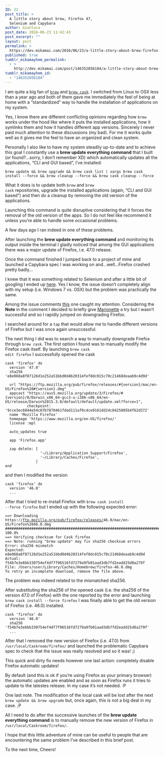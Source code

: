 ```yaml
---
ID: 22
post_title: >
  A little story about brew, Firefox 47,
  Selenium and Capybara
author: Gianluca
post_date: 2016-06-23 11:42:43
post_excerpt: ""
layout: post
permalink: >
  https://dev.mikamai.com/2016/06/23/a-little-story-about-brew-firefox-47-selenium/
published: true
tumblr_mikamayhem_permalink:
  - >
    http://dev.mikamai.com/post/146352856184/a-little-story-about-brew-firefox-47-selenium
tumblr_mikamayhem_id:
  - "146352856184"
---
```

I am quite a big fan of <a href="http://brew.sh/"><code>brew</code></a> and <a href="https://caskroom.github.io/"><code>brew cask</code></a>. I switched from Linux to OSX less than a year ago and both of them gave me immediately the feel of being at home with a “standardized” way to handle the installation of applications on my system.

Yes, I know there are different conflicting opinions regarding how <code>brew</code> works under the hood like where it puts the installed applications, how it symlinks them and how it handles different app versions. Sincerely I never paid much attention to these discussions (my bad). For me it works quite well as it gives me the feel to have an organized and clean system.

Personally I also like to have my system steadily up-to-date and to achieve this goal I constantly use a <strong>brew update everything command</strong> that I built (or found?…sorry, I don’t remember XD) which automatically updates all the applications, “CLI and GUI based”, I’ve installed:
<pre class="prettyprint"><code class="hljs brainfuck"><span class="hljs-comment">brew</span> <span class="hljs-comment">update</span> <span class="hljs-comment">&amp;&amp;</span> <span class="hljs-comment">brew</span> <span class="hljs-comment">upgrade</span> <span class="hljs-comment">&amp;&amp;</span> <span class="hljs-comment">brew</span> <span class="hljs-comment">cask</span> <span class="hljs-comment">list</span> <span class="hljs-comment">|</span> <span class="hljs-comment">xargs</span> <span class="hljs-comment">brew</span> <span class="hljs-comment">cask</span> <span class="hljs-comment">install</span> <span class="hljs-literal">-</span><span class="hljs-literal">-</span><span class="hljs-comment">force</span> <span class="hljs-comment">&amp;&amp;</span> <span class="hljs-comment">brew</span> <span class="hljs-comment">cleanup</span> <span class="hljs-literal">-</span><span class="hljs-literal">-</span><span class="hljs-comment">force</span> <span class="hljs-comment">&amp;&amp;</span> <span class="hljs-comment">brew</span> <span class="hljs-comment">cask</span> <span class="hljs-comment">cleanup</span> <span class="hljs-literal">-</span><span class="hljs-literal">-</span><span class="hljs-comment">force</span></code></pre>
What it does is to update both <code>brew</code> and <code>brew cask</code> repositories, upgrade the installed applications (again, “CLI and GUI based”) and then do a cleanup by removing the old version of the applications.

Launching this command is quite disruptive considering that it forces the removal of the old version of the apps. So I do not feel like recommend it unless you’re able to handle some occasional problems.

A few days ago I ran indeed in one of these problems.

<!--more-->

After launching the <strong>brew update everything command</strong> and monitoring its output inside the terminal I gladly noticed that among the GUI applications there was a major update of Firefox, i.e. 47.0 release.

Once the command finished I jumped back to a project of mine and launched a Capybara spec I was working on and…well…Firefox crashed pretty badly…

I knew that it was something related to Selenium and after a little bit of googling I ended up <a href="https://github.com/seleniumhq/selenium/issues/2110">here</a>. Yes I know, the issue doesn’t completely align with my setup (i.e. Windows 7 vs. OSX) but the problem was practically the same.

Among the issue comments <a href="https://github.com/seleniumhq/selenium/issues/2110#issuecomment-224413609">this</a> one caught my attention. Considering the <strong>Note</strong> in the comment I decided to briefly give <a href="https://blog.testingbot.com/2016/03/23/marionette-the-next-generation-of-firefoxdriver">Marionette</a> a try but I wasn’t successful and so I rapidly jumped on downgrading Firefox.

I searched around for a <code>tap</code> that would allow me to handle different versions of Firefox but I was once again unsuccessful.

The next thing I did was to search a way to manually downgrade Firefox through <code>brew cask</code>. The first option I found was to manually modify the Firefox cask itself. By launching <code>brew cask edit firefox</code> I successfully opened the cask
<pre class="prettyprint"><code class="hljs ruby">cask <span class="hljs-string">'firefox'</span> <span class="hljs-keyword">do</span>
  version <span class="hljs-string">'47.0'</span>
  sha256 <span class="hljs-string">'e8e068a8f87126d1e252a51bbd0d4b20314fef8dc015c70c21468deaab9c4d9d'</span>

  url <span class="hljs-string">"https://ftp.mozilla.org/pub/firefox/releases/<span class="hljs-subst">#{version}</span>/mac/en-US/Firefox%20<span class="hljs-subst">#{version}</span>.dmg"</span>
  appcast <span class="hljs-string">"https://aus5.mozilla.org/update/3/Firefox/<span class="hljs-subst">#{version}</span>/0/Darwin_x86_64-gcc3-u-i386-x86_64/en-US/release/Darwin%2015.3.0/default/default/update.xml?force=1"</span>,
          <span class="hljs-symbol">checkpoint:</span> <span class="hljs-string">'9cce3ec6844e54c07b7870461fdad111af0c4ce9161dd24c8425885b4f62d372'</span>
  name <span class="hljs-string">'Mozilla Firefox'</span>
  homepage <span class="hljs-string">'https://www.mozilla.org/en-US/firefox/'</span>
  license <span class="hljs-symbol">:mpl</span>

  auto_updates <span class="hljs-keyword">true</span>

  app <span class="hljs-string">'Firefox.app'</span>

  zap <span class="hljs-symbol">delete:</span> [
                <span class="hljs-string">'~/Library/Application Support/Firefox'</span>,
                <span class="hljs-string">'~/Library/Caches/Firefox'</span>,
              ]
<span class="hljs-keyword">end</span></code></pre>
and then I modified the version
<pre class="prettyprint"><code class="hljs r">cask <span class="hljs-string">'firefox'</span> do
  version <span class="hljs-string">'46.0'</span>
  <span class="hljs-keyword">...</span></code></pre>
After that I tried to re-install Firefox with <code>brew cask install --force firefox</code> but I ended up with the following expected error:
<pre class="prettyprint"><code class="hljs coffeescript">=<span class="hljs-function">=&gt;</span> Downloading <span class="hljs-attribute">https</span>:<span class="hljs-regexp">//</span><a href="http://ftp.mozilla.org/pub/firefox/releases/">ftp.mozilla.org/pub/firefox/releases/</a><span class="hljs-number">46.0</span>/mac/en-US/Firefox%<span class="hljs-number">2046.0</span>.dmg
<span class="hljs-comment">######</span><span class="hljs-comment">######</span><span class="hljs-comment">######</span><span class="hljs-comment">######</span><span class="hljs-comment">######</span><span class="hljs-comment">######</span><span class="hljs-comment">######</span><span class="hljs-comment">######</span><span class="hljs-comment">######</span><span class="hljs-comment">######</span><span class="hljs-comment">######</span><span class="hljs-comment">######</span> <span class="hljs-number">100.0</span>%
=<span class="hljs-function">=&gt;</span> Verifying checksum <span class="hljs-keyword">for</span> Cask <span class="hljs-function"><span class="hljs-title">firefox</span>
==&gt;</span> <span class="hljs-attribute">Note</span>: running <span class="hljs-string">"brew update"</span> may fix sha256 checksum errors
<span class="hljs-attribute">Error</span>: sha256 mismatch
<span class="hljs-attribute">Expected</span>: e8e068a8f87126d1e252a51bbd0d4b20314fef8dc015c70c21468deaab9c4d9d
<span class="hljs-attribute">Actual</span>: f54b7e3e6bb330754ef4df7f96516fd7279a9fb01aad3db7fd2eadd25d8a279f
<span class="hljs-attribute">File</span>: /Users/user/Library/Caches/Homebrew/firefox-<span class="hljs-number">46.0</span>.dmg
To retry an incomplete download, remove the file above.</code></pre>
The problem was indeed related to the mismatched sha256.

After substituting the sha256 of the opened cask (i.e. the sha256 of the version 47.0 of Firefox) with the one reported by the error and launching <code>brew cask install --force firefox</code> I was finally able to get the old version of Firefox (i.e. 46.0) installed.
<pre class="prettyprint"><code class="hljs r">cask <span class="hljs-string">'firefox'</span> do
  version <span class="hljs-string">'46.0'</span>
  sha256 <span class="hljs-string">'f54b7e3e6bb330754ef4df7f96516fd7279a9fb01aad3db7fd2eadd25d8a279f'</span>
  <span class="hljs-keyword">...</span>
</code></pre>
After that I removed the new version of Firefox (i.e. 47.0) from <code>/usr/local/Caskroom/firefox/</code> and launched the problematic Capybara spec to check that the issue was really resolved and so it was! ;)

This quick and dirty fix needs however one last action: completely disable Firefox automatic updates!

By default (and this is ok if you’re using Firefox as your primary browser) the automatic updates are enabled and as soon as Firefox runs it tries to update to the latestes release. In my case it’s not needed. :P

One last note. The modification of the local cask will be lost after the next <code>brew update &amp;&amp; brew upgrade</code> but, once again, this is not a big deal in my case. ;P

All I need to do after the successive launches of the <strong>brew update everything command</strong> is to manually remove the new version of Firefox in <code>/usr/local/Caskroom/firefox/</code>.

I hope that this little adventure of mine can be useful to people that are encountering the same problem I’ve described in this brief post.

To the next time,
Cheers!